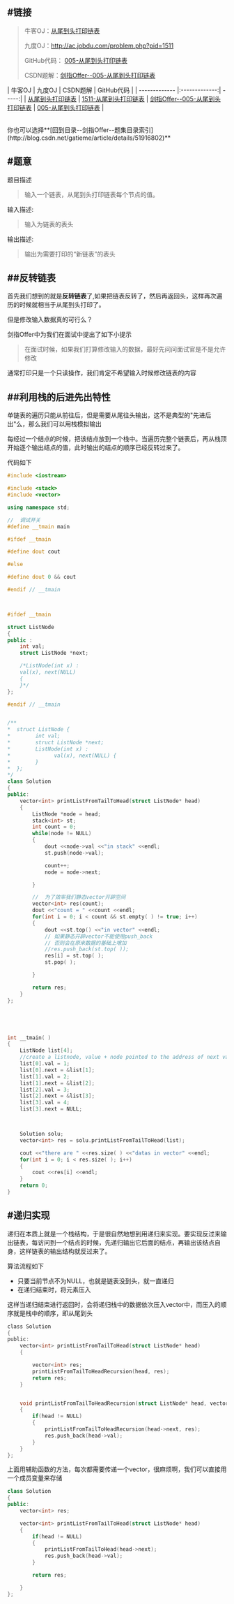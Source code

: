 #链接
------- 

>牛客OJ：[从尾到头打印链表](http://www.nowcoder.com/practice/d0267f7f55b3412ba93bd35cfa8e8035?tpId=13&tqId=11156&rp=1&ru=/ta/coding-interviews&qru=/ta/coding-interviews/question-ranking)
>
>九度OJ：http://ac.jobdu.com/problem.php?pid=1511
>
>GitHub代码： [005-从尾到头打印链表](https://github.com/gatieme/CodingInterviews/tree/master/005-%E4%BB%8E%E5%B0%BE%E5%88%B0%E5%A4%B4%E6%89%93%E5%8D%B0%E9%93%BE%E8%A1%A8)
>
>CSDN题解：[剑指Offer--005-从尾到头打印链表](http://blog.csdn.net/gatieme/article/details/51107632)



| 牛客OJ | 九度OJ | CSDN题解 | GitHub代码 |
| ------------- |:-------------:| -----:|
| [从尾到头打印链表](http://www.nowcoder.com/practice/d0267f7f55b3412ba93bd35cfa8e8035?tpId=13&tqId=11156&rp=1&ru=/ta/coding-interviews&qru=/ta/coding-interviews/question-ranking) | [1511-从尾到头打印链表](http://ac.jobdu.com/problem.php?pid=1511)   | [剑指Offer--005-从尾到头打印链表](http://blog.csdn.net/gatieme/article/details/51107632)   | [005-从尾到头打印链表](https://github.com/gatieme/CodingInterviews/tree/master/005-%E4%BB%8E%E5%B0%BE%E5%88%B0%E5%A4%B4%E6%89%93%E5%8D%B0%E9%93%BE%E8%A1%A8)  |

<br>
你也可以选择**[回到目录--剑指Offer--题集目录索引](http://blog.csdn.net/gatieme/article/details/51916802)**


#题意
-------
题目描述

>输入一个链表，从尾到头打印链表每个节点的值。 



输入描述:

>输入为链表的表头



输出描述:

>输出为需要打印的“新链表”的表头


##反转链表
-------


首先我们想到的就是**反转链表**了,如果把链表反转了，然后再返回头，这样再次遍历的时候就相当于从尾到头打印了。

但是修改输入数据真的可行么？

剑指Offer中为我们在面试中提出了如下小提示
>在面试时候，如果我们打算修改输入的数据，最好先问问面试官是不是允许修改

通常打印只是一个只读操作，我们肯定不希望输入时候修改链表的内容

##利用栈的后进先出特性
-------

单链表的遍历只能从前往后，但是需要从尾往头输出，这不是典型的"先进后出"么，那么我们可以用栈模拟输出

每经过一个结点的时候，把该结点放到一个栈中。当遍历完整个链表后，再从栈顶开始逐个输出结点的值，此时输出的结点的顺序已经反转过来了。

代码如下

```cpp
#include <iostream>

#include <stack>
#include <vector>

using namespace std;

//  调试开关
#define __tmain main

#ifdef __tmain

#define dout cout

#else

#define dout 0 && cout

#endif // __tmain



#ifdef __tmain

struct ListNode
{
public :
    int val;
    struct ListNode *next;

    /*ListNode(int x) :
    val(x), next(NULL)
    {
    }*/
};

#endif // __tmain


/**
*  struct ListNode {
*        int val;
*        struct ListNode *next;
*        ListNode(int x) :
*              val(x), next(NULL) {
*        }
*  };
*/
class Solution
{
public:
    vector<int> printListFromTailToHead(struct ListNode* head)
    {
        ListNode *node = head;
        stack<int> st;
        int count = 0;
        while(node != NULL)
        {
            dout <<node->val <<"in stack" <<endl;
            st.push(node->val);

            count++;
            node = node->next;

        }

        //  为了效率我们静态vector开辟空间
        vector<int> res(count);
        dout <<"count = " <<count <<endl;
        for(int i = 0; i < count && st.empty( ) != true; i++)
        {
            dout <<st.top() <<"in vector" <<endl;
            // 如果静态开辟vector不能使用push_back
            // 否则会在原来数据的基础上增加
            //res.push_back(st.top( ));
            res[i] = st.top( );
            st.pop( );

        }

        return res;
    }
};





int __tmain( )
{
    ListNode list[4];
    //create a listnode, value + node pointed to the address of next value
    list[0].val = 1;
    list[0].next = &list[1];
    list[1].val = 2;
    list[1].next = &list[2];
    list[2].val = 3;
    list[2].next = &list[3];
    list[3].val = 4;
    list[3].next = NULL;



    Solution solu;
    vector<int> res = solu.printListFromTailToHead(list);

    cout <<"there are " <<res.size( ) <<"datas in vector" <<endl;
    for(int i = 0; i < res.size( ); i++)
    {
        cout <<res[i] <<endl;
    }
    return 0;
}

```


#递归实现
-------
递归在本质上就是一个栈结构，于是很自然地想到用递归来实现。要实现反过来输出链表，每访问到一个结点的时候，先递归输出它后面的结点，再输出该结点自身，这样链表的输出结构就反过来了。

算法流程如下
*    只要当前节点不为NULL，也就是链表没到头，就一直递归
*    在递归结束时，将元素压入

这样当递归结束进行返回时，会将递归栈中的数据依次压入vector中，而压入的顺序就是栈中的顺序，即从尾到头



```c
class Solution
{
public:
    vector<int> printListFromTailToHead(struct ListNode* head)
    {

        vector<int> res;
        printListFromTailToHeadRecursion(head, res);
        return res;
    }


    void printListFromTailToHeadRecursion(struct ListNode* head, vector<int> &res)
    {
        if(head != NULL)
        {
            printListFromTailToHeadRecursion(head->next, res);
            res.push_back(head->val);
        }
    }
};
```

上面用辅助函数的方法，每次都需要传递一个vector，很麻烦啊，我们可以直接用一个成员变量来存储

```cpp
class Solution
{
public:
    vector<int> res;

    vector<int> printListFromTailToHead(struct ListNode* head)
    {
        if(head != NULL)
        {
            printListFromTailToHead(head->next);
            res.push_back(head->val);
        }

        return res;

    }
};
```


